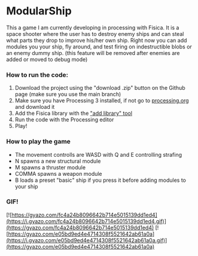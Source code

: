 # ModularShip
This a game I am currently developing in processing with Fisica. 
It is a space shooter where the user has to destroy enemy ships and can steal what parts they drop to improve his/her own ship.
Right now you can add modules you your ship, fly around, and test firing on indestructible blobs or an enemy dummy ship.
(this feature will be removed after enemies are added or moved to debug mode)

### How to run the code:
1. Download the project using the "download .zip" button on the Github page (make sure you use the main branch)
2. Make sure you have Processing 3 installed, if not go to [processing.org](https://processing.org/) and download it
3. Add the Fisica library with the ["add library" tool](https://github.com/processing/processing/wiki/How-to-Install-a-Contributed-Library
                                                        "instructions on how to use the add library tool")
4. Run the code with the Processing editor
5. Play!

### How to play the game
* The movement controlls are WASD with Q and E controlling strafing
* N spawns a new structural module
* M spawns a thruster module
* COMMA spawns a weapon module
* B loads a preset "basic" ship if you press it before adding modules to your ship

### GIF!
[![https://gyazo.com/fc4a24b8096642b714e5015139dd1ed4](https://i.gyazo.com/fc4a24b8096642b714e5015139dd1ed4.gif)](https://gyazo.com/fc4a24b8096642b714e5015139dd1ed4)
[![https://gyazo.com/e05bd9ed4e4714308f5521642ab61a0a](https://i.gyazo.com/e05bd9ed4e4714308f5521642ab61a0a.gif)](https://gyazo.com/e05bd9ed4e4714308f5521642ab61a0a)
